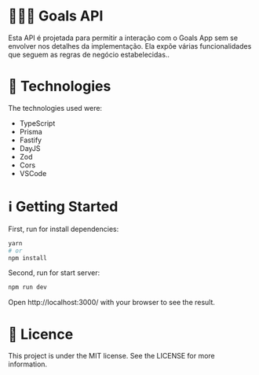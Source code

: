 # 🧑🏻‍💻 Goals API
Esta API é projetada para permitir a interação com o Goals App sem se envolver nos detalhes da implementação. Ela expõe várias funcionalidades que seguem as regras de negócio estabelecidas..

<h1>🚀 Technologies</h1>

The technologies used were:
- TypeScript
- Prisma
- Fastify
- DayJS
- Zod
- Cors
- VSCode

<h1> ℹ️ Getting Started </h1>

First, run for install dependencies:

```bash
yarn
# or
npm install
```

Second, run for start server:

```bash
npm run dev
```

Open http://localhost:3000/ with your browser to see the result.

<h1>📝 Licence</h1>

This project is under the MIT license. See the LICENSE for more information.
